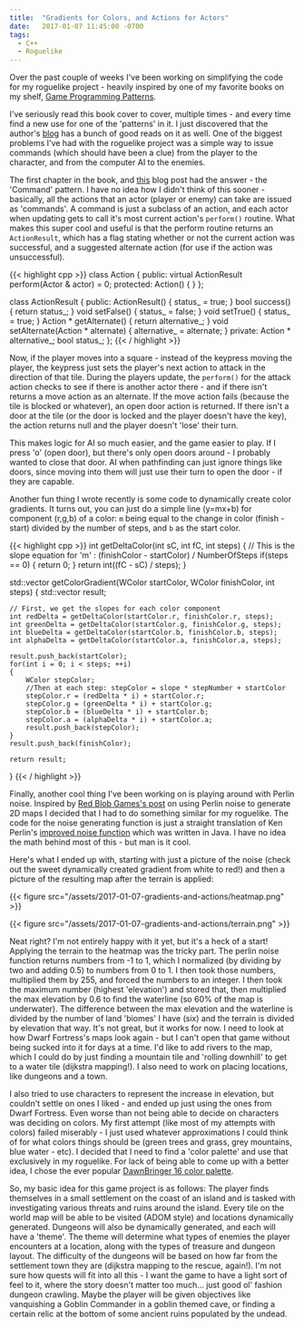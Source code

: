```yaml
---
title:  "Gradients for Colors, and Actions for Actors"
date:   2017-01-07 11:45:00 -0700
tags:
  - C++
  - Roguelike
---
```


Over the past couple of weeks I've been working on simplifying the code for my roguelike project - heavily inspired by one of my favorite books on my shelf,
[Game Programming Patterns](http://gameprogrammingpatterns.com).

I've seriously read this book cover to cover, multiple times - and every time find a new use for one of the 'patterns' in it. I just discovered that the
author's [blog](http://journal.stuffwithstuff.com/) has a bunch of good reads on it as well. One of the biggest problems I've had with the roguelike project was a simple way to issue commands 
(which should have been a clue) from the player to the character, and from the computer AI to the enemies.

The first chapter in the book, and [this](http://journal.stuffwithstuff.com/2014/07/15/a-turn-based-game-loop/) blog post had the answer - the 'Command' pattern. I have no idea how I didn't think of this sooner - basically,
all the actions that an actor (player or enemy) can take are issued as 'commands'. A command is just a subclass of an action, and each actor when updating 
gets to call it's most current action's `perform()` routine. What makes this super cool and useful is that the perform routine returns an `ActionResult`, which
has a flag stating whether or not the current action was successful, and a suggested alternate action (for use if the action was unsuccessful). 

{{< highlight cpp  >}}
class Action 
{
public:
    virtual ActionResult perform(Actor & actor) = 0;
protected:
    Action() { }
};

class ActionResult
{
public:
    ActionResult() { status_ = true; }
    bool success() { return status_; }
    void setFalse() { status_ = false; }
    void setTrue() { status_ = true; }
    Action * getAlternate() { return alternative_; }
    void setAlternate(Action * alternate) { alternative_ = alternate; }
private:
    Action * alternative_;
    bool status_;
};
{{< / highlight >}}

Now, if the player moves into a square - instead of the keypress moving the player, the keypress just sets the player's next action to attack in the direction of that tile.
During the players update, the `perform()` for the attack action checks to see if there is another actor there - and if there isn't returns a move action as an alternate. If
the move action fails (because the tile is blocked or whatever), an open door action is returned. If there isn't a door at the tile (or the door is locked and the player doesn't have the key),
the action returns null and the player doesn't 'lose' their turn.

This makes logic for AI so much easier, and the game easier to play. If I press 'o' (open door), but there's only open doors around - I probably wanted to close that door. AI when pathfinding can just ignore things like doors,
since moving into them will just use their turn to open the door - if they are capable.

Another fun thing I wrote recently is some code to dynamically create color gradients. It turns out, you can just do a simple line (y=mx+b) for component (r,g,b) of a color: `m` being equal to the change in color (finish - start) divided by the number
of steps, and `b` as the start color.

{{< highlight cpp  >}}
int getDeltaColor(int sC, int fC, int steps)
{
    // This is the slope equation for 'm' : (finishColor - startColor) / NumberOfSteps
	if(steps == 0)
	{
		return 0;
	} 
	return int((fC - sC) / steps);
}

std::vector<WColor> getColorGradient(WColor startColor, WColor finishColor, int steps)
{
	std::vector<WColor> result;

    // First, we get the slopes for each color component
	int redDelta = getDeltaColor(startColor.r, finishColor.r, steps);
	int greenDelta = getDeltaColor(startColor.g, finishColor.g, steps);
	int blueDelta = getDeltaColor(startColor.b, finishColor.b, steps);
	int alphaDelta = getDeltaColor(startColor.a, finishColor.a, steps);

	result.push_back(startColor);
	for(int i = 0; i < steps; ++i)
	{
		WColor stepColor;
        //Then at each step: stepColor = slope * stepNumber + startColor
		stepColor.r = (redDelta * i) + startColor.r;
		stepColor.g = (greenDelta * i) + startColor.g;
		stepColor.b = (blueDelta * i) + startColor.b;
		stepColor.a = (alphaDelta * i) + startColor.a;
		result.push_back(stepColor);
	}
	result.push_back(finishColor);

	return result;
}
{{< / highlight >}}

Finally, another cool thing I've been working on is playing around with Perlin noise. Inspired by [Red Blob Games's post](http://www.redblobgames.com/maps/terrain-from-noise/) on using Perlin noise to generate 2D maps I decided that I had to do something similar for my roguelike.
The code for the noise generating function is just a straight translation of Ken Perlin's [improved noise function](http://mrl.nyu.edu/~perlin/noise) which was written in Java. I have no idea the math behind most of this - but 
man is it cool.

Here's what I ended up with, starting with just a picture of the noise (check out the sweet dynamically created gradient from white to red!) and then a picture of the resulting map after the terrain is applied:

{{< figure src="/assets/2017-01-07-gradients-and-actions/heatmap.png" >}}

{{< figure src="/assets/2017-01-07-gradients-and-actions/terrain.png" >}}

Neat right? I'm not entirely happy with it yet, but it's a heck of a start! Applying the terrain to the heatmap was the tricky part. The perlin noise function returns numbers from -1 to 1, which I normalized (by dividing by two
and adding 0.5) to numbers from 0 to 1. I then took those numbers, multiplied them by 255, and forced the numbers to an integer. I then took the maximum number (highest 'elevation') and stored that, then multiplied the max elevation by 0.6 to find the waterline (so 60% of the map is underwater).
The difference between the max elevation and the waterline is divided by the number of land 'biomes' I have (six) and the terrain is divided by elevation that way. It's not great, but it works for now. I need to look at how
Dwarf Fortress's maps look again - but I can't open that game without being sucked into it for days at a time. I'd like to add rivers to the map, which I could do by just finding a mountain tile and 'rolling downhill' to get to
a water tile (dijkstra mapping!). I also need to work on placing locations, like dungeons and a town. 

I also tried to use characters to represent the increase in elevation, but couldn't settle on ones I liked - and ended up just using the ones from Dwarf Fortress. Even worse than not being able to decide on characters was
deciding on colors. My first attempt (like most of my attempts with colors) failed miserably - I just used whatever approximations I could think of for what colors things should be (green trees and grass,
 grey mountains, blue water - etc). I decided that I need to find a 'color palette' and use that exclusively in my roguelike. For lack of being able to come up with a better idea, I chose the ever popular [DawnBringer 16 color
palette](http://pixeljoint.com/forum/forum_posts.asp?TID=12795).

So, my basic idea for this game project is as follows: The player finds themselves in a small settlement on the coast of an island and is tasked with investigating various threats and ruins around the island. Every tile on the world
map will be able to be visited (ADOM style) and locations dynamically generated. Dungeons will also be dynamically generated, and each will have a 'theme'. The theme will determine what types of enemies the player encounters at a
location, along with the types of treasure and dungeon layout. The difficulty of the dungeons will be based on how far from the settlement town they are (dijkstra mapping to the rescue, again!). I'm not sure how quests will
fit into all this - I want the game to have a light sort of feel to it, where the story doesn't matter too much... just good ol' fashion dungeon crawling. Maybe the player will be given objectives like
vanquishing a Goblin Commander in a goblin themed cave, or finding a certain relic at the bottom of some ancient ruins populated by the undead.

